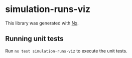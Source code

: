 # simulation-runs-viz

This library was generated with [Nx](https://nx.dev).

## Running unit tests

Run `nx test simulation-runs-viz` to execute the unit tests.
